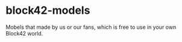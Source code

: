 # block42-models
Mobels that made by us or our fans, which is free to use in your own Block42 world.

